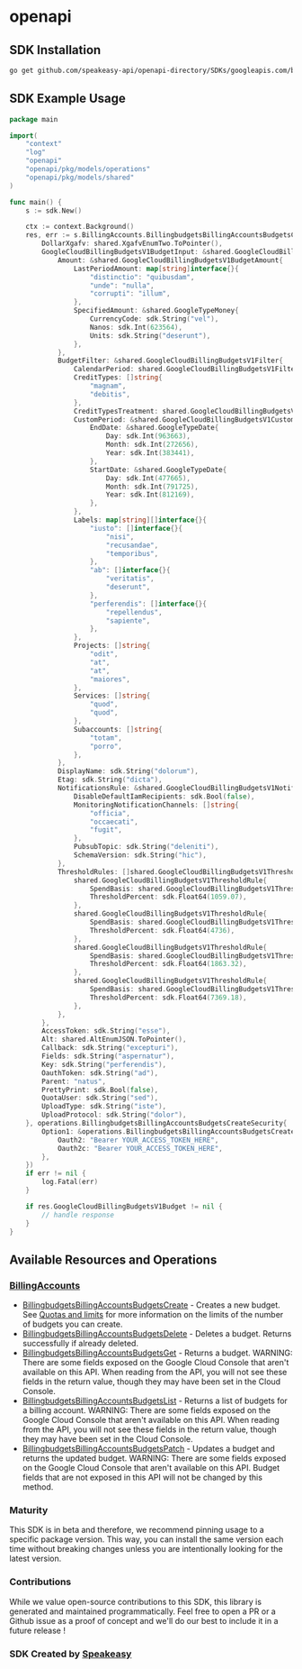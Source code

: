 # openapi

<!-- Start SDK Installation -->
## SDK Installation

```bash
go get github.com/speakeasy-api/openapi-directory/SDKs/googleapis.com/billingbudgets/v1/go
```
<!-- End SDK Installation -->

## SDK Example Usage
<!-- Start SDK Example Usage -->
```go
package main

import(
	"context"
	"log"
	"openapi"
	"openapi/pkg/models/operations"
	"openapi/pkg/models/shared"
)

func main() {
    s := sdk.New()

    ctx := context.Background()
    res, err := s.BillingAccounts.BillingbudgetsBillingAccountsBudgetsCreate(ctx, operations.BillingbudgetsBillingAccountsBudgetsCreateRequest{
        DollarXgafv: shared.XgafvEnumTwo.ToPointer(),
        GoogleCloudBillingBudgetsV1BudgetInput: &shared.GoogleCloudBillingBudgetsV1BudgetInput{
            Amount: &shared.GoogleCloudBillingBudgetsV1BudgetAmount{
                LastPeriodAmount: map[string]interface{}{
                    "distinctio": "quibusdam",
                    "unde": "nulla",
                    "corrupti": "illum",
                },
                SpecifiedAmount: &shared.GoogleTypeMoney{
                    CurrencyCode: sdk.String("vel"),
                    Nanos: sdk.Int(623564),
                    Units: sdk.String("deserunt"),
                },
            },
            BudgetFilter: &shared.GoogleCloudBillingBudgetsV1Filter{
                CalendarPeriod: shared.GoogleCloudBillingBudgetsV1FilterCalendarPeriodEnumMonth.ToPointer(),
                CreditTypes: []string{
                    "magnam",
                    "debitis",
                },
                CreditTypesTreatment: shared.GoogleCloudBillingBudgetsV1FilterCreditTypesTreatmentEnumCreditTypesTreatmentUnspecified.ToPointer(),
                CustomPeriod: &shared.GoogleCloudBillingBudgetsV1CustomPeriod{
                    EndDate: &shared.GoogleTypeDate{
                        Day: sdk.Int(963663),
                        Month: sdk.Int(272656),
                        Year: sdk.Int(383441),
                    },
                    StartDate: &shared.GoogleTypeDate{
                        Day: sdk.Int(477665),
                        Month: sdk.Int(791725),
                        Year: sdk.Int(812169),
                    },
                },
                Labels: map[string][]interface{}{
                    "iusto": []interface{}{
                        "nisi",
                        "recusandae",
                        "temporibus",
                    },
                    "ab": []interface{}{
                        "veritatis",
                        "deserunt",
                    },
                    "perferendis": []interface{}{
                        "repellendus",
                        "sapiente",
                    },
                },
                Projects: []string{
                    "odit",
                    "at",
                    "at",
                    "maiores",
                },
                Services: []string{
                    "quod",
                    "quod",
                },
                Subaccounts: []string{
                    "totam",
                    "porro",
                },
            },
            DisplayName: sdk.String("dolorum"),
            Etag: sdk.String("dicta"),
            NotificationsRule: &shared.GoogleCloudBillingBudgetsV1NotificationsRule{
                DisableDefaultIamRecipients: sdk.Bool(false),
                MonitoringNotificationChannels: []string{
                    "officia",
                    "occaecati",
                    "fugit",
                },
                PubsubTopic: sdk.String("deleniti"),
                SchemaVersion: sdk.String("hic"),
            },
            ThresholdRules: []shared.GoogleCloudBillingBudgetsV1ThresholdRule{
                shared.GoogleCloudBillingBudgetsV1ThresholdRule{
                    SpendBasis: shared.GoogleCloudBillingBudgetsV1ThresholdRuleSpendBasisEnumCurrentSpend.ToPointer(),
                    ThresholdPercent: sdk.Float64(1059.07),
                },
                shared.GoogleCloudBillingBudgetsV1ThresholdRule{
                    SpendBasis: shared.GoogleCloudBillingBudgetsV1ThresholdRuleSpendBasisEnumCurrentSpend.ToPointer(),
                    ThresholdPercent: sdk.Float64(4736),
                },
                shared.GoogleCloudBillingBudgetsV1ThresholdRule{
                    SpendBasis: shared.GoogleCloudBillingBudgetsV1ThresholdRuleSpendBasisEnumBasisUnspecified.ToPointer(),
                    ThresholdPercent: sdk.Float64(1863.32),
                },
                shared.GoogleCloudBillingBudgetsV1ThresholdRule{
                    SpendBasis: shared.GoogleCloudBillingBudgetsV1ThresholdRuleSpendBasisEnumForecastedSpend.ToPointer(),
                    ThresholdPercent: sdk.Float64(7369.18),
                },
            },
        },
        AccessToken: sdk.String("esse"),
        Alt: shared.AltEnumJSON.ToPointer(),
        Callback: sdk.String("excepturi"),
        Fields: sdk.String("aspernatur"),
        Key: sdk.String("perferendis"),
        OauthToken: sdk.String("ad"),
        Parent: "natus",
        PrettyPrint: sdk.Bool(false),
        QuotaUser: sdk.String("sed"),
        UploadType: sdk.String("iste"),
        UploadProtocol: sdk.String("dolor"),
    }, operations.BillingbudgetsBillingAccountsBudgetsCreateSecurity{
        Option1: &operations.BillingbudgetsBillingAccountsBudgetsCreateSecurityOption1{
            Oauth2: "Bearer YOUR_ACCESS_TOKEN_HERE",
            Oauth2c: "Bearer YOUR_ACCESS_TOKEN_HERE",
        },
    })
    if err != nil {
        log.Fatal(err)
    }

    if res.GoogleCloudBillingBudgetsV1Budget != nil {
        // handle response
    }
}
```
<!-- End SDK Example Usage -->

<!-- Start SDK Available Operations -->
## Available Resources and Operations


### [BillingAccounts](docs/billingaccounts/README.md)

* [BillingbudgetsBillingAccountsBudgetsCreate](docs/billingaccounts/README.md#billingbudgetsbillingaccountsbudgetscreate) - Creates a new budget. See [Quotas and limits](https://cloud.google.com/billing/quotas) for more information on the limits of the number of budgets you can create.
* [BillingbudgetsBillingAccountsBudgetsDelete](docs/billingaccounts/README.md#billingbudgetsbillingaccountsbudgetsdelete) - Deletes a budget. Returns successfully if already deleted.
* [BillingbudgetsBillingAccountsBudgetsGet](docs/billingaccounts/README.md#billingbudgetsbillingaccountsbudgetsget) - Returns a budget. WARNING: There are some fields exposed on the Google Cloud Console that aren't available on this API. When reading from the API, you will not see these fields in the return value, though they may have been set in the Cloud Console.
* [BillingbudgetsBillingAccountsBudgetsList](docs/billingaccounts/README.md#billingbudgetsbillingaccountsbudgetslist) - Returns a list of budgets for a billing account. WARNING: There are some fields exposed on the Google Cloud Console that aren't available on this API. When reading from the API, you will not see these fields in the return value, though they may have been set in the Cloud Console.
* [BillingbudgetsBillingAccountsBudgetsPatch](docs/billingaccounts/README.md#billingbudgetsbillingaccountsbudgetspatch) - Updates a budget and returns the updated budget. WARNING: There are some fields exposed on the Google Cloud Console that aren't available on this API. Budget fields that are not exposed in this API will not be changed by this method.
<!-- End SDK Available Operations -->

### Maturity

This SDK is in beta and therefore, we recommend pinning usage to a specific package version.
This way, you can install the same version each time without breaking changes unless you are intentionally
looking for the latest version.

### Contributions

While we value open-source contributions to this SDK, this library is generated and maintained programmatically.
Feel free to open a PR or a Github issue as a proof of concept and we'll do our best to include it in a future release !

### SDK Created by [Speakeasy](https://docs.speakeasyapi.dev/docs/using-speakeasy/client-sdks)

